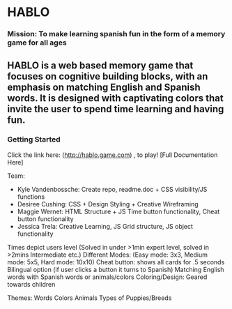 # HABLO 
 ### Mission: To make learning spanish fun in the form of a memory game for all ages
 
 ## HABLO is a web based memory game that focuses on cognitive building blocks, with an emphasis on matching English and Spanish words. It is designed with captivating colors that invite the user to spend time learning and having fun. 
 
 ### Getting Started
 Click the link here: (http://hablo.game.com) , to play! 
 [Full Documentation Here]
 
 

Team:
- Kyle Vandenbossche: Create repo, readme.doc + CSS visibility/JS functions
- Desiree Cushing: CSS + Design Styling + Creative Wireframing
- Maggie Wernet: HTML Structure + JS Time button functionality, Cheat button functionality
- Jessica Trela: Creative Learning, JS Grid structure, JS object functionality

 

Times depict users level (Solved in under >1min expert level, solved in >2mins Intermediate etc.)
Different Modes: (Easy mode: 3x3, Medium mode: 5x5, Hard mode: 10x10)
Cheat button: shows all cards for .5 seconds
Bilingual option (if user clicks a button it turns to Spanish)
Matching English words with Spanish words or animals/colors
Coloring/Design: Geared towards children

 
Themes:
Words
Colors
Animals
Types of Puppies/Breeds
